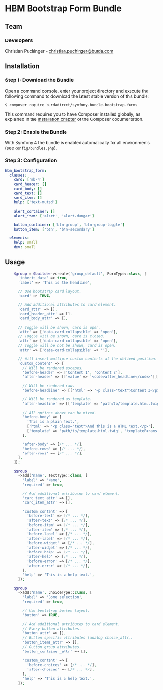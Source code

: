 # HBM Bootstrap Form Bundle

## Team

### Developers
Christian Puchinger - christian.puchinger@burda.com

## Installation

### Step 1: Download the Bundle

Open a command console, enter your project directory and execute the
following command to download the latest stable version of this bundle:

```bash
$ composer require burdadirect/symfony-bundle-bootstrap-forms
```

This command requires you to have Composer installed globally, as explained
in the [installation chapter](https://getcomposer.org/doc/00-intro.md)
of the Composer documentation.

### Step 2: Enable the Bundle

With Symfony 4 the bundle is enabled automatically for all environments (see `config/bundles.php`). 


### Step 3: Configuration

```yml
hbm_bootstrap_form:
  classes:
    card: ['mb-4']
    card_header: []
    card_body: []
    card_text: []
    card_item: []
    help: ['text-muted']
    
    alert_container: []
    alert_item: ['alert', 'alert-danger']

    button_container: ['btn-group', 'btn-group-toggle']
    button_item: ['btn', 'btn-secondary']

  elements:
    help: small
    dev: small
```

## Usage

```php
    $group = $builder->create('group_default', FormType::class, [
      'inherit_data' => true,
      'label' => 'This is the headline',

      // Use bootstrap card layout.
      'card' => TRUE,

      // Add additional attributes to card element.
      'card_attr' => [],
      'card_header_attr' => [],
      'card_body_attr' => [],
 
      // Toggle will be shown, card is open.
      'attr' => ['data-card-collapsible' => 'open'],
      // Toggle will be shown, card is closed.
      'attr' => ['data-card-collapsible' => 'open'],
      // Toggle will be not be shown, card is open.
      'attr' => ['data-card-collapsible' => ''],

      // Will insert multiple custom contents at the defined position.
      'custom_content' => [
        // Will be rendered escapes.
        'before-header' => ['Content 1', 'Content 2'],
        'after-header' => [['value' => '<code>after_headline</code>']],

        // Will be rendered raw.
        'before-headline' => [['html' => '<p class="text">Content 3</p>']],

        // Will be rendered as template.
        'after-headline' => [['template' => 'path/to/template.html.twig', 'templateParams' => ['var1' => $var]]],
      
        // All options above can be mixed.
        'before-body' => [
          'This is a plain text.',
          ['html' => '<p class="text">And this is a HTML text.</p>'],
          ['template' => 'path/to/template.html.twig', 'templateParams' => ['obj' => $obj]]
        ],

        'after-body' => [/* ... */],
        'before-rows' => [/* ... */],
        'after-rows' => [/* ... */],
      ],
    ]);

    $group
      ->add('name', TextType::class, [
        'label' => 'Name',
        'required' => true,

        // Add additional attributes to card element.
        'card_text_attr' => [],
        'card_item_attr' => [],

        'custom_content' => [
          'before-text' => [/* ... */],
          'after-text' => [/* ... */],
          'before-item' => [/* ... */],
          'after-item' => [/* ... */],
          'before-label' => [/* ... */],
          'after-label' => [/* ... */],
          'before-widget' => [/* ... */],
          'after-widget' => [/* ... */],
          'before-help' => [/* ... */],
          'after-help' => [/* ... */],
          'before-error' => [/* ... */],
          'after-error' => [/* ... */],
        ],
        'help' => 'This is a help text.',
      ]);

    $group
      ->add('name', ChoiceType::class, [
        'label' => 'Some selection',
        'required' => true,

        // Use bootstrap button layout.
        'button' => TRUE,
        
        // Add additional attributes to card element.
        // Every button attributes.
        'button_attr' => [],
        // Button specific attributes (analog choice_attr).
        'button_items_attr' => [],
        // Gutton group attributes.
        'button_container_attr' => [],
        
        'custom_content' => [
          'before-choices' => [/* ... */],
          'after-choices' => [/* ... */],
        ],
        'help' => 'This is a help text.',
      ]);
```
